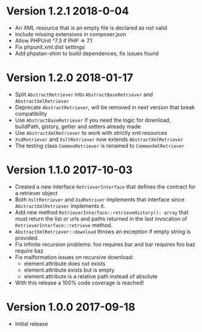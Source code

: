 # Version 1.2.1 2018-0-04
- An XML resource that is an empty file is declared as not valid
- Include missing extensions in composer.json
- Allow PHPUnit ^7.3 if PHP => 7.1
- Fix phpunit.xml.dist settings
- Add phpstan-shim to build dependences, fix issues found

# Version 1.2.0 2018-01-17
- Split `AbstractRetriever` into `AbstractBaseRetriever` and `AbstractXmlRetriever`
- Deprecate `AbstractRetriever`, will be removed in next version that break compatibility
- Use `AbstractBaseRetriever` if you need the logic for download, buildPath, gistory, getter and setters already made
- Use `AbstractXmlRetriever` to work with strictly xml resources
- `XsdRetriever` and `XsltRetriever` now extends `AbstractXmlRetriever`
- The testing class `CommonRetriever` is renamed to `CommonXmlRetriever`

# Version 1.1.0 2017-10-03
- Created a new interface `RetrieverInterface` that defines the contract for a retriever object
- Both `XsltRetriever` and `XsdRetriver` implements that interface since `AbstractXmlRetriever` implements it.
- Add new method `RetrieverInterface::retrieveHistory(): array` that must return the list or urls and paths
  returned in the last invocation of `RetrieverInterface::retrieve` method. 
- `AbstractXmlRetriever::download` throws an exception if empty string is provided.
- Fix infinite recursion problems:
    foo requires bar and bar requires foo
    baz require baz
- Fix malformation issues on recursive download:
    - element.attribute does not exists 
    - element.attribute exists but is empty
    - element.attribute is a relative path instead of absolute
- With this release a 100% code coverage is reached!

# Version 1.0.0 2017-09-18
- Initial release
